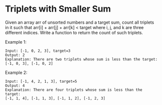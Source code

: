 # Triplets with Smaller Sum

Given an array arr of unsorted numbers and a target sum, count all triplets in it such that arr[i] + arr[j] + arr[k] < target where i, j, and k are three different indices. Write a function to return the count of such triplets.

Example 1:

```
Input: [-1, 0, 2, 3], target=3
Output: 2
Explanation: There are two triplets whose sum is less than the target: [-1, 0, 3], [-1, 0, 2]
```

Example 2:

```
Input: [-1, 4, 2, 1, 3], target=5
Output: 4
Explanation: There are four triplets whose sum is less than the target:
[-1, 1, 4], [-1, 1, 3], [-1, 1, 2], [-1, 2, 3]
```
